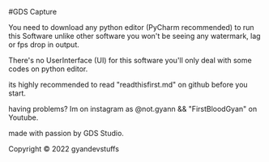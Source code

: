 #GDS Capture

You need to download any python editor (PyCharm recommended) to run this Software
unlike other software you won't be seeing any watermark, lag or fps drop in output.

There's no UserInterface (UI) for this software you'll only deal with some codes on python editor.

its highly recommended to read "readthisfirst.md" on github before you start.

having problems? Im on instagram as @not.gyann && "FirstBloodGyan" on Youtube.

made with passion by GDS Studio.


Copyright © 2022 gyandevstuffs
